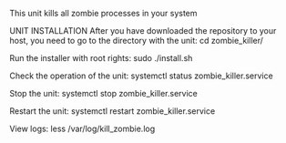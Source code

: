 This unit kills all zombie processes in your system

UNIT INSTALLATION
After you have downloaded the repository to your host, you need to go to the directory with the unit:
cd zombie_killer/

Run the installer with root rights:
sudo ./install.sh

Check the operation of the unit:
systemctl status zombie_killer.service


Stop the unit:
systemctl stop zombie_killer.service

Restart the unit:
systemctl restart zombie_killer.service

View logs:
less /var/log/kill_zombie.log
